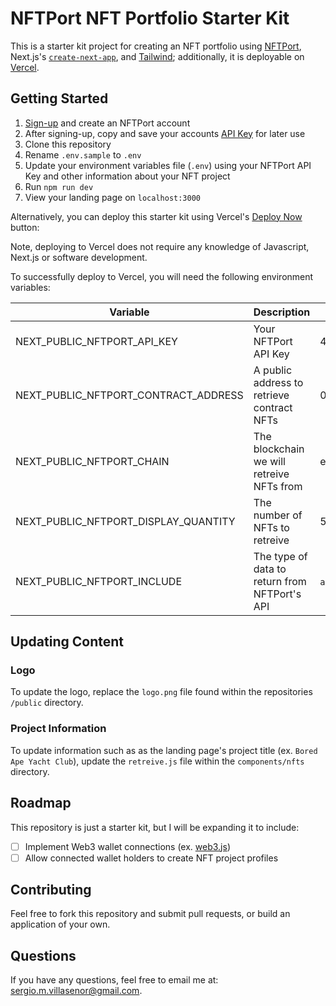 # NFTPort NFT Portfolio Starter Kit

This is a starter kit project for creating an NFT portfolio using [NFTPort](https://www.nftport.xyz/), Next.js's [`create-next-app`](https://github.com/vercel/next.js/tree/canary/packages/create-next-app), and [Tailwind](https://tailwindui.com/); additionally, it is deployable on [Vercel](https://vercel.com/).

## Getting Started

1. [Sign-up](https://dashboard.nftport.xyz/sign-up) and create an NFTPort account
2. After signing-up, copy and save your accounts [API Key](https://dashboard.nftport.xyz/api-key) for later use
3. Clone this repository
4. Rename `.env.sample` to `.env`
5. Update your environment variables file (`.env`) using your NFTPort API Key and other information about your NFT project
6. Run `npm run dev`
7. View your landing page on `localhost:3000`

Alternatively, you can deploy this starter kit using Vercel's [Deploy Now](https://vercel.com/docs/deploy-button) button:

Note, deploying to Vercel does not require any knowledge of Javascript, Next.js or software development.

To successfully deploy to Vercel, you will need the following environment variables:

| Variable        | Description           | Example  |
| ------------- |-------------| -------------|
| NEXT_PUBLIC_NFTPORT_API_KEY      | Your NFTPort API Key      |   4806f51a-f91f-456d-8cb6-b471b909c2b6 |
| NEXT_PUBLIC_NFTPORT_CONTRACT_ADDRESS      | A public address to retrieve contract NFTs      |   0x6C9343CA5c2Ef3a35a83438344Bb3cbE3c249f65 |
| NEXT_PUBLIC_NFTPORT_CHAIN     | The blockchain we will retreive NFTs from      |   ethereum |
| NEXT_PUBLIC_NFTPORT_DISPLAY_QUANTITY     | The number of NFTs to retreive      |   50 |
| NEXT_PUBLIC_NFTPORT_INCLUDE     | The type of data to return from NFTPort's API      |   `all`, but others include: `default`, `metadata`, and `Not Set` |

## Updating Content

### Logo

To update the logo, replace the `logo.png` file found within the repositories `/public` directory.

### Project Information

To update information such as as the landing page's project title (ex. `Bored Ape Yacht Club`), update the `retreive.js` file within the `components/nfts` directory.

## Roadmap

This repository is just a starter kit, but I will be expanding it to include:

- [ ] Implement Web3 wallet connections (ex. [web3.js](https://web3js.readthedocs.io/en/v1.8.0/))
- [ ] Allow connected wallet holders to create NFT project profiles

## Contributing

Feel free to fork this repository and submit pull requests, or build an application of your own. 

## Questions

If you have any questions, feel free to email me at: [sergio.m.villasenor@gmail.com](mailto:sergio.m.villasenor@gmail.com).